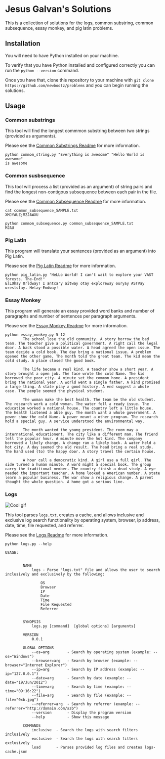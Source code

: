 # Jesus Galvan's Solutions

This is a collection of solutions for the logs, common substring, common subsequence, essay monkey, and pig latin problems.


## Installation

You will need to have Python installed on your machine.

To verify that you have Python installed and configured correctly you can run the ```python --version``` command.

Once you have that, clone this repository to your machine with ```git clone https://github.com/newbootz/problems``` and you can begin running the solutions.

## Usage


### Common substrings

This tool will find the longest commmon substring between two strings (provided as arguments).

Please see the [Common Substrings Readme](https://github.com/newbootz/problems/blob/master/CommonStrings.md) for more information.
```
python common_string.py "Everything is awesome" "Hello World is awesome"
is awesome
```

### Common susbsequence

This tool will process a list (provided as an argument) of string pairs and find the longest non-contigous subsequence between each pair in the file.

Please see the [Common Subsequence Readme](https://github.com/newbootz/problems/blob/master/CommonSubsequence.md) for more information.

```
cat common_subsequence_SAMPLE.txt
XMJYAUZ;MZJAWXU

python common_subsequence.py common_subsequence_SAMPLE.txt
MJAU
```

### Pig Latin

This program will translate your sentences (provided as an argument) into Pig Latin.

Please see the [Pig Latin Readme](https://github.com/newbootz/problems/blob/master/PigLatin.md) for more information.

```
python pig_latin.py "HeLLo World! I can't wait to explore your VAST forests. The-End!"
ElLOhay Orldway! I antca'y aitway otay exploreway ouryay ASTVay orestsfay. Hetay-Endway!
```


### Essay Monkey

This program will generate an essay provided word banks and number of paragraphs and number of sentences per paragraph arguments.

Please see the [Essay Monkey Readme](https://github.com/newbootz/problems/blob/master/EssayMonkey.md) for more information.
```
python essay_monkey.py 5 12
        The school lose the old community. A story borrow the bad team. The teacher give a political government. A right call the legal door. A back stood a possible water. A head agreed the open issue. The team decide a cold book. The day bring a national issue. A problem opened the other game. The month told the great team. The kid mean the cold study. A place closed the good book.

        The life became a real kind. A teacher show a short year. A story brought a open job. The face wrote the cold Name. The kid borrowed the poor city. A minute set the common home. A president bring the national year. A world went a single father. A kind promised a large thing. A state play a good history. A end suggest a whole case. The people seemed the physical student.

        The woman make the best health. The team be the old student. The research work a cold woman. The water fell a ready issue. The education worked a national house. The country left a little house. The health listened a able guy. The month want a whole government. A power show the cold Name. A power meant a other program. The research hold a special guy. A service understood the environmental way.

        The month wanted the young president. The room may a international educationent. The city like a different man. The friend tell the popular hour. A minute move the hot kind. The company borrowed a likely change. A change ran a likely back. A water held a hot city. A day seemed the old result. The head bring a real study. The hand used (to) the happy door. A story travel the certain house.

        A hour call a democratic kind. A girl use a full girl. The side turned a human minute. A word might a special book. The group carry the traditional member. The country finish a dead study. A eye needed the important teacher. A home looked a American number. A state learn a popular business. The war show a religious change. A parent thought the whole question. A home got a serious line.

```

### Logs

![Cool gif](images/demo.gif)

This tool parses `logs.txt`, creates a cache, and allows inclusive and exclusive log search functionality by operating system, browser, ip address, date, time, file requested, and referrer.

Please see the [Logs Readme](https://github.com/newbootz/problems/blob/master/Logs.md) for more information.

```
python logs.py --help

USAGE:


        NAME
            logs - Parse "logs.txt" file and allows the user to search inclusively and exclusively by the following:

                OS
                Browser
                IP
                Date
                Time
                File Requested
                Referrer


        SYNOPSIS
            logs.py [command]  [global options] [arguments]

        VERSION
            0.0.1

        GLOBAL OPTIONS
            --os=arg        - Search by operating system (example: --os="Windows")
            --browser=arg   - Search by browser (example: --browser="Internet Explorer")
            --ip=arg        - Search by IP address (example: --ip="127.0.0.1")
            --date=arg      - Search by date (example: --date="19/Jun/2012")
            --time=arg      - Search by time (example: --time="09:16:22")
            --file=arg      - Search by file (example: --file="0xb.jpg")
            --referrer=arg  - Search by referrer (example: --referrer="http://domain.com/azb")
            --version       - Display the program version
            --help          - Show this message

        COMMANDS
            inclusive  - Search the logs with search filters inclusively
            exclusive  - Search the logs with search filters exclusively
            load       - Parses provided log files and creates logs-cache.json

```


